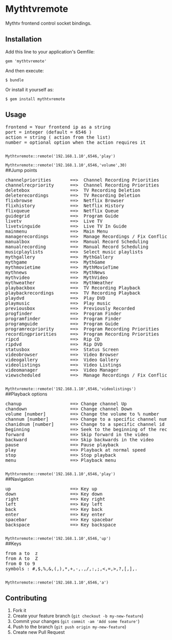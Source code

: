 # Mythtvremote

Mythtv frontend control socket bindings.

## Installation

Add this line to your application's Gemfile:

    gem 'mythtvremote'

And then execute:

    $ bundle

Or install it yourself as:

    $ gem install mythtvremote

## Usage

<pre>
frontend = Your frontend ip as a string
port = integer (default = 6546 )
action = string ( action from the list)
number = optional option when the action requires it
</pre>
<code>
Mythtvremote::remote('192.168.1.10',6546,'play')
</code>
<code>
Mythtvremote::remote('192.168.1.10',6546,'volume',30)
</code>
##Jump points
<pre>
channelpriorities    	==>	 Channel Recording Priorities
channelrecpriority   	==>	 Channel Recording Priorities
deletebox            	==>	 TV Recording Deletion
deleterecordings     	==>	 TV Recording Deletion
flixbrowse           	==>	 Netflix Browser
flixhistory          	==>	 Netflix History
flixqueue            	==>	 Netflix Queue
guidegrid            	==>	 Program Guide
livetv               	==>	 Live TV
livetvinguide        	==>	 Live TV In Guide
mainmenu             	==>	 Main Menu
managerecordings     	==>	 Manage Recordings / Fix Conflicts
manualbox            	==>	 Manual Record Scheduling
manualrecording      	==>	 Manual Record Scheduling
musicplaylists       	==>	 Select music playlists
mythgallery          	==>	 MythGallery
mythgame             	==>	 MythGame
mythmovietime        	==>	 MythMovieTime
mythnews             	==>	 MythNews
mythvideo            	==>	 MythVideo
mythweather          	==>	 MythWeather
playbackbox          	==>	 TV Recording Playback
playbackrecordings   	==>	 TV Recording Playback
playdvd              	==>	 Play DVD
playmusic            	==>	 Play music
previousbox          	==>	 Previously Recorded
progfinder           	==>	 Program Finder
programfinder        	==>	 Program Finder
programguide         	==>	 Program Guide
programrecpriority   	==>	 Program Recording Priorities
recordingpriorities  	==>	 Program Recording Priorities
ripcd                	==>	 Rip CD
ripdvd               	==>	 Rip DVD
statusbox            	==>	 Status Screen
videobrowser         	==>	 Video Browser
videogallery         	==>	 Video Gallery
videolistings        	==>	 Video Listings
videomanager         	==>	 Video Manager
viewscheduled        	==>	 Manage Recordings / Fix Conflicts
</pre>
<code>
Mythtvremote::remote('192.168.1.10',6546,'videolistings')
</code>
##Playback options
<pre>
chanup              	==>	Change channel Up
chandown	            ==>	Change channel Down
volume [number]         ==> Change the volume to % number
channum	[number]        ==>	Change to a specific channel number
chanidnum [number]	    ==>	Change to a specific channel id (chanid)
beginning	            ==>	Seek to the beginning of the recording
forward	                ==>	Skip forward in the video
backward	            ==>	Skip backwards in the video
pause	                ==>	Pause playback
play	                ==>	Playback at normal speed
stop	                ==>	Stop playback
menu                    ==> Playback menu
</pre>
<code>
Mythtvremote::remote('192.168.1.10',6546,'play')
</code>
##Navigation
<pre>
up	                    ==>	Key up
down	                ==>	Key down
right	                ==>	Key right
left	                ==>	Key left
back	                ==>	Key back
enter	                ==>	Key enter
spacebar	            ==>	Key spacebar
backspace	            ==>	Key backspace
</pre>
<code>
Mythtvremote::remote('192.168.1.10',6546,'up')
</code>
##Keys
<pre>
from a to  z
from A to  Z
from 0 to 9
symbols : #,$,%,&,(,),*,+,-,.,/,:,;,<,=,>,?,[,],.
</pre>
<code>
Mythtvremote::remote('192.168.1.10',6546,'a')
</code>

## Contributing

1. Fork it
2. Create your feature branch (`git checkout -b my-new-feature`)
3. Commit your changes (`git commit -am 'Add some feature'`)
4. Push to the branch (`git push origin my-new-feature`)
5. Create new Pull Request
